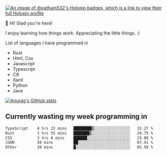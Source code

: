 [![An image of @eatham532's Holopin badges, which is a link to view their full Holopin profile](https://holopin.me/eatham532)](https://holopin.io/@eatham532)


👋 Hi! Glad you're here!

I enjoy learning how things work. Appreciating the little things. :)


List of languages I have programmed in
- Rust
- Html, Css
- Javascript
- Typescript
- C#
- Xaml
- Python
- Java

[![Anurag's GitHub stats](https://github-readme-stats.vercel.app/api?username=Eatham532&theme=dark)](https://github.com/anuraghazra/github-readme-stats)


## Currently wasting my week programming in
<!--START_SECTION:waka-->

```txt
TypeScript    4 hrs 22 mins   ████████▒░░░░░░░░░░░░░░░░   33.27 %
Rust          3 hrs 55 mins   ███████▒░░░░░░░░░░░░░░░░░   29.75 %
CSS           3 hrs 8 mins    ██████░░░░░░░░░░░░░░░░░░░   23.89 %
JSON          58 mins         ██░░░░░░░░░░░░░░░░░░░░░░░   07.41 %
Other         28 mins         █░░░░░░░░░░░░░░░░░░░░░░░░   03.59 %
```

<!--END_SECTION:waka-->
